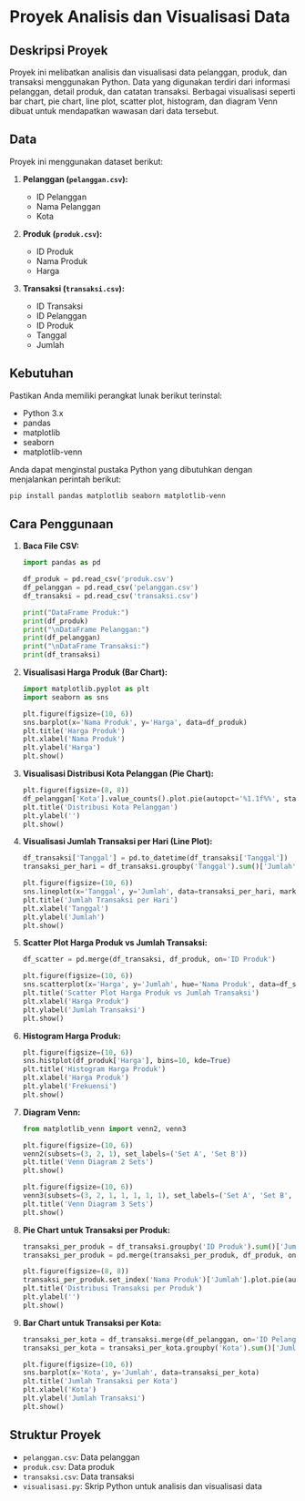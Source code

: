 # Proyek Analisis dan Visualisasi Data

## Deskripsi Proyek
Proyek ini melibatkan analisis dan visualisasi data pelanggan, produk, dan transaksi menggunakan Python. Data yang digunakan terdiri dari informasi pelanggan, detail produk, dan catatan transaksi. Berbagai visualisasi seperti bar chart, pie chart, line plot, scatter plot, histogram, dan diagram Venn dibuat untuk mendapatkan wawasan dari data tersebut.

## Data
Proyek ini menggunakan dataset berikut:

1. **Pelanggan (`pelanggan.csv`):**
   - ID Pelanggan
   - Nama Pelanggan
   - Kota

2. **Produk (`produk.csv`):**
   - ID Produk
   - Nama Produk
   - Harga

3. **Transaksi (`transaksi.csv`):**
   - ID Transaksi
   - ID Pelanggan
   - ID Produk
   - Tanggal
   - Jumlah

## Kebutuhan
Pastikan Anda memiliki perangkat lunak berikut terinstal:
- Python 3.x
- pandas
- matplotlib
- seaborn
- matplotlib-venn

Anda dapat menginstal pustaka Python yang dibutuhkan dengan menjalankan perintah berikut:
```bash
pip install pandas matplotlib seaborn matplotlib-venn
```

## Cara Penggunaan
1. **Baca File CSV:**
    ```python
    import pandas as pd

    df_produk = pd.read_csv('produk.csv')
    df_pelanggan = pd.read_csv('pelanggan.csv')
    df_transaksi = pd.read_csv('transaksi.csv')

    print("DataFrame Produk:")
    print(df_produk)
    print("\nDataFrame Pelanggan:")
    print(df_pelanggan)
    print("\nDataFrame Transaksi:")
    print(df_transaksi)
    ```

2. **Visualisasi Harga Produk (Bar Chart):**
    ```python
    import matplotlib.pyplot as plt
    import seaborn as sns

    plt.figure(figsize=(10, 6))
    sns.barplot(x='Nama Produk', y='Harga', data=df_produk)
    plt.title('Harga Produk')
    plt.xlabel('Nama Produk')
    plt.ylabel('Harga')
    plt.show()
    ```

3. **Visualisasi Distribusi Kota Pelanggan (Pie Chart):**
    ```python
    plt.figure(figsize=(8, 8))
    df_pelanggan['Kota'].value_counts().plot.pie(autopct='%1.1f%%', startangle=90)
    plt.title('Distribusi Kota Pelanggan')
    plt.ylabel('')
    plt.show()
    ```

4. **Visualisasi Jumlah Transaksi per Hari (Line Plot):**
    ```python
    df_transaksi['Tanggal'] = pd.to_datetime(df_transaksi['Tanggal'])
    transaksi_per_hari = df_transaksi.groupby('Tanggal').sum()['Jumlah'].reset_index()

    plt.figure(figsize=(10, 6))
    sns.lineplot(x='Tanggal', y='Jumlah', data=transaksi_per_hari, marker='o')
    plt.title('Jumlah Transaksi per Hari')
    plt.xlabel('Tanggal')
    plt.ylabel('Jumlah')
    plt.show()
    ```

5. **Scatter Plot Harga Produk vs Jumlah Transaksi:**
    ```python
    df_scatter = pd.merge(df_transaksi, df_produk, on='ID Produk')

    plt.figure(figsize=(10, 6))
    sns.scatterplot(x='Harga', y='Jumlah', hue='Nama Produk', data=df_scatter, s=100)
    plt.title('Scatter Plot Harga Produk vs Jumlah Transaksi')
    plt.xlabel('Harga Produk')
    plt.ylabel('Jumlah Transaksi')
    plt.show()
    ```

6. **Histogram Harga Produk:**
    ```python
    plt.figure(figsize=(10, 6))
    sns.histplot(df_produk['Harga'], bins=10, kde=True)
    plt.title('Histogram Harga Produk')
    plt.xlabel('Harga Produk')
    plt.ylabel('Frekuensi')
    plt.show()
    ```

7. **Diagram Venn:**
    ```python
    from matplotlib_venn import venn2, venn3

    plt.figure(figsize=(10, 6))
    venn2(subsets=(3, 2, 1), set_labels=('Set A', 'Set B'))
    plt.title('Venn Diagram 2 Sets')
    plt.show()

    plt.figure(figsize=(10, 6))
    venn3(subsets=(3, 2, 1, 1, 1, 1, 1), set_labels=('Set A', 'Set B', 'Set C'))
    plt.title('Venn Diagram 3 Sets')
    plt.show()
    ```

8. **Pie Chart untuk Transaksi per Produk:**
    ```python
    transaksi_per_produk = df_transaksi.groupby('ID Produk').sum()['Jumlah'].reset_index()
    transaksi_per_produk = pd.merge(transaksi_per_produk, df_produk, on='ID Produk')

    plt.figure(figsize=(8, 8))
    transaksi_per_produk.set_index('Nama Produk')['Jumlah'].plot.pie(autopct='%1.1f%%', startangle=90)
    plt.title('Distribusi Transaksi per Produk')
    plt.ylabel('')
    plt.show()
    ```

9. **Bar Chart untuk Transaksi per Kota:**
    ```python
    transaksi_per_kota = df_transaksi.merge(df_pelanggan, on='ID Pelanggan')
    transaksi_per_kota = transaksi_per_kota.groupby('Kota').sum()['Jumlah'].reset_index()

    plt.figure(figsize=(10, 6))
    sns.barplot(x='Kota', y='Jumlah', data=transaksi_per_kota)
    plt.title('Jumlah Transaksi per Kota')
    plt.xlabel('Kota')
    plt.ylabel('Jumlah Transaksi')
    plt.show()
    ```

## Struktur Proyek
- `pelanggan.csv`: Data pelanggan
- `produk.csv`: Data produk
- `transaksi.csv`: Data transaksi
- `visualisasi.py`: Skrip Python untuk analisis dan visualisasi data
